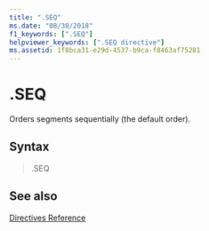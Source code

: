 ```yaml
---
title: ".SEQ"
ms.date: "08/30/2018"
f1_keywords: [".SEQ"]
helpviewer_keywords: [".SEQ directive"]
ms.assetid: 1f8bca31-e29d-4537-b9ca-f8463af75281
---
```

# .SEQ

Orders segments sequentially (the default order).

## Syntax

> .SEQ

## See also

[Directives Reference](../../assembler/masm/directives-reference.md)<br/>